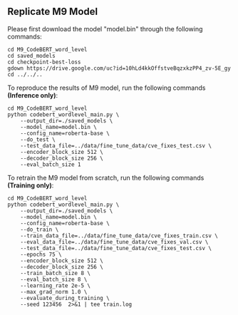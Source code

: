 ## Replicate M9 Model

Please first download the model "model.bin" through the following commands:
```
cd M9_CodeBERT_word_level
cd saved_models
cd checkpoint-best-loss
gdown https://drive.google.com/uc?id=10hLd4kkOffstveBqzxkzPP4_zv-5E_gy
cd ../../..
```

To reproduce the results of M9 model, run the following commands **(Inference only)**:
```
cd M9_CodeBERT_word_level
python codebert_wordlevel_main.py \
    --output_dir=./saved_models \
    --model_name=model.bin \
    --config_name=roberta-base \
    --do_test \
    --test_data_file=../data/fine_tune_data/cve_fixes_test.csv \
    --encoder_block_size 512 \
    --decoder_block_size 256 \
    --eval_batch_size 1 
```

To retrain the M9 model from scratch, run the following commands **(Training only)**:
```
cd M9_CodeBERT_word_level
python codebert_wordlevel_main.py \
    --output_dir=./saved_models \
    --model_name=model.bin \
    --config_name=roberta-base \
    --do_train \
    --train_data_file=../data/fine_tune_data/cve_fixes_train.csv \
    --eval_data_file=../data/fine_tune_data/cve_fixes_val.csv \
    --test_data_file=../data/fine_tune_data/cve_fixes_test.csv \
    --epochs 75 \
    --encoder_block_size 512 \
    --decoder_block_size 256 \
    --train_batch_size 8 \
    --eval_batch_size 8 \
    --learning_rate 2e-5 \
    --max_grad_norm 1.0 \
    --evaluate_during_training \
    --seed 123456  2>&1 | tee train.log
```
